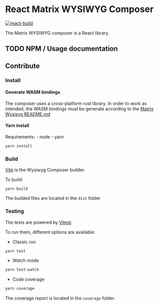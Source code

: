 # React Matrix WYSIWYG Composer

[![react-build](https://github.com/matrix-org/matrix-wysiwyg/actions/workflows/react-build.yml/badge.svg?branch=tech%2Freact-wysiwsyg)](https://github.com/matrix-org/matrix-wysiwyg/actions/workflows/react-build.yml)

The Matrix WYSIWYG composer is a React library.

## TODO NPM / Usage documentation

## Contribute 

### Install

#### Generate WASM bindings

The composer uses a cross-platform rust library. In order to work as intended, the WASM bindings must be generate according to the [Matrix Wysisyg README.md](../../../README.md)

#### Yarn install

Requirements:
    - node
    - yarn


```sh
yarn install
```

### Build

[Vite](https://vitejs.dev/) is the Wysiwyg Composer builder.

To build:

```
yarn build
```

The builded files are located in the `dist` folder

### Testing

The tests are powered by [Vitest](https://vitest.dev/).

To run them, different options are available:

- Classic run

```sh
yarn test
```

- Watch mode

```sh
yarn test:watch
```

- Code coverage

```sh
yarn coverage
```

The coverage report is located in the `coverage` folder.